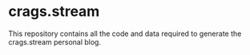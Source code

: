 # crags.stream

This repository contains all the code and data required to generate the crags.stream personal blog.
